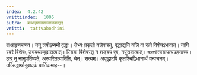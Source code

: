 ```yaml
---
index:  4.2.42
vrittiindex:  1005
sutra:  ब्राआहृणमाणववाजवाद्यन्
vritti:  tattvabodhini 
---
```


ब्राआहृणमाणव। ननु त्रयोऽप्यमी वृद्धाः। तेभ्यः प्रकृतो यञेवास्तु, वृद्धाद्यनि यञि वा रूपे विशेषऽभावात्। नापि स्वरे विशेषः, उभयथाप्युदात्तत्वात्। स्त्रिया विशेषस्तु न शङ्क्य एव, नपुंसकत्वात्। `यञश्चे`त्यत्रापत्यग्रहणाच्च। ठञ् तु नानुवर्तिष्यते, अस्वरितत्वादिति, चेत्। सत्यम्। अवृद्धादपि कृतश्चिद्विधानार्थं यन्वचनम्। तत्सिद्धार्थानुवादकं वार्तिकमाह--।

